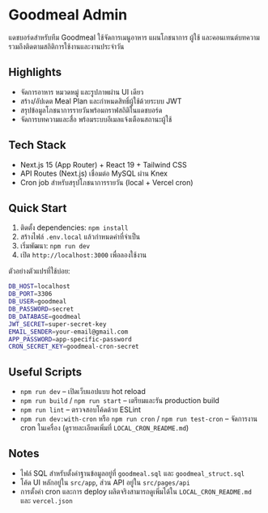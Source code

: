 # Goodmeal Admin

แดชบอร์ดสำหรับทีม Goodmeal ใช้จัดการเมนูอาหาร แผนโภชนาการ ผู้ใช้ และคอนเทนต์บทความ รวมถึงติดตามสถิติการใช้งานและงานประจำวัน

## Highlights
- จัดการอาหาร หมวดหมู่ และรูปภาพผ่าน UI เดียว
- สร้าง/อัปเดต Meal Plan และกำหนดสิทธิ์ผู้ใช้ด้วยระบบ JWT
- สรุปข้อมูลโภชนาการรายวันพร้อมกราฟสถิติในแดชบอร์ด
- จัดการบทความและสื่อ พร้อมระบบอีเมลแจ้งเตือนสถานะผู้ใช้

## Tech Stack
- Next.js 15 (App Router) + React 19 + Tailwind CSS
- API Routes (Next.js) เชื่อมต่อ MySQL ผ่าน Knex
- Cron job สำหรับสรุปโภชนาการรายวัน (local + Vercel cron)

## Quick Start
1. ติดตั้ง dependencies: `npm install`
2. สร้างไฟล์ `.env.local` แล้วกำหนดค่าที่จำเป็น
3. เริ่มพัฒนา: `npm run dev`
4. เปิด `http://localhost:3000` เพื่อลองใช้งาน

ตัวอย่างตัวแปรที่ใช้บ่อย:
```bash
DB_HOST=localhost
DB_PORT=3306
DB_USER=goodmeal
DB_PASSWORD=secret
DB_DATABASE=goodmeal
JWT_SECRET=super-secret-key
EMAIL_SENDER=your-email@gmail.com
APP_PASSWORD=app-specific-password
CRON_SECRET_KEY=goodmeal-cron-secret
```

## Useful Scripts
- `npm run dev` – เปิดเว็บแอปแบบ hot reload
- `npm run build` / `npm run start` – เตรียมและรัน production build
- `npm run lint` – ตรวจสอบโค้ดด้วย ESLint
- `npm run dev:with-cron` หรือ `npm run cron` / `npm run test-cron` – จัดการงาน cron ในเครื่อง (ดูรายละเอียดเพิ่มที่ `LOCAL_CRON_README.md`)

## Notes
- ไฟล์ SQL สำหรับตั้งค่าฐานข้อมูลอยู่ที่ `goodmeal.sql` และ `goodmeal_struct.sql`
- โค้ด UI หลักอยู่ใน `src/app`, ส่วน API อยู่ใน `src/pages/api`
- การตั้งค่า cron และการ deploy ผลิตจริงสามารถดูเพิ่มได้ใน `LOCAL_CRON_README.md` และ `vercel.json`
